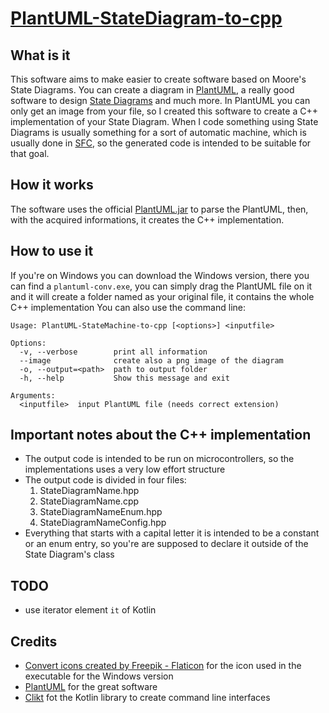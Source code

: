 # [PlantUML-StateDiagram-to-cpp](https://github.com/Fantazzj/PlantUML-StateDiagram-to-cpp)

## What is it

This software aims to make easier to create software based on Moore's State Diagrams.
You can create a diagram in [PlantUML](https://plantuml.com), a really good software to design [State Diagrams](https://plantuml.com/state-diagram) and much more.
In PlantUML you can only get an image from your file, so I created this software to create a C++ implementation of your State Diagram.
When I code something using State Diagrams is usually something for a sort of automatic machine, which is usually done in [SFC](https://en.wikipedia.org/wiki/Sequential_function_chart), so the generated code is intended to be suitable for that goal.

## How it works

The software uses the official [PlantUML.jar](https://plantuml.com/download) to parse the PlantUML, then, with the acquired informations, it creates the C++ implementation.

## How to use it

If you're on Windows you can download the Windows version, there you can find a `plantuml-conv.exe`, you can simply drag the PlantUML file on it and it will create a folder named as your original file, it contains the whole C++ implementation
You can also use the command line:
```text
Usage: PlantUML-StateMachine-to-cpp [<options>] <inputfile>

Options:
  -v, --verbose        print all information
  --image              create also a png image of the diagram
  -o, --output=<path>  path to output folder
  -h, --help           Show this message and exit

Arguments:
  <inputfile>  input PlantUML file (needs correct extension)
```

## Important notes about the C++ implementation

- The output code is intended to be run on microcontrollers, so the implementations uses a very low effort structure
- The output code is divided in four files:
    1. StateDiagramName.hpp
    2. StateDiagramName.cpp
    3. StateDiagramNameEnum.hpp
    4. StateDiagramNameConfig.hpp
- Everything that starts with a capital letter it is intended to be a constant or an enum entry, so you're are supposed to declare it outside of the State Diagram's class

## TODO

- use iterator element `it` of Kotlin

## Credits

- [Convert icons created by Freepik - Flaticon](https://www.flaticon.com/free-icons/convert) for the icon used in the executable for the Windows version
- [PlantUML](https://plantuml.com) for the great software
- [Clikt](https://github.com/ajalt/clikt) fot the Kotlin library to create command line interfaces
